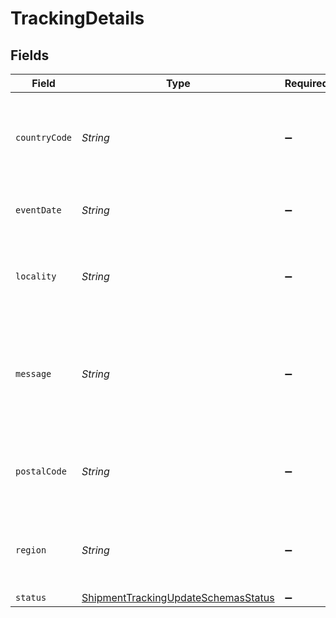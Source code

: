 # TrackingDetails


## Fields

| Field                                                                                             | Type                                                                                              | Required                                                                                          | Description                                                                                       | Example                                                                                           |
| ------------------------------------------------------------------------------------------------- | ------------------------------------------------------------------------------------------------- | ------------------------------------------------------------------------------------------------- | ------------------------------------------------------------------------------------------------- | ------------------------------------------------------------------------------------------------- |
| `countryCode`                                                                                     | *String*                                                                                          | :heavy_minus_sign:                                                                                | The country associated this this set of tracking details, if any.                                 | US                                                                                                |
| `eventDate`                                                                                       | *String*                                                                                          | :heavy_minus_sign:                                                                                | The tracking detail's timestamp.                                                                  | 2014-08-21:T14:24:00Z                                                                             |
| `locality`                                                                                        | *String*                                                                                          | :heavy_minus_sign:                                                                                | The locality associated this this set of tracking details, if any.                                | San Francisco                                                                                     |
| `message`                                                                                         | *String*                                                                                          | :heavy_minus_sign:                                                                                | An arbitrary, human-readable message associated with this set of tracking details.                | Billing information received                                                                      |
| `postalCode`                                                                                      | *String*                                                                                          | :heavy_minus_sign:                                                                                | The postal associated this this set of tracking details, if any.                                  | 94105                                                                                             |
| `region`                                                                                          | *String*                                                                                          | :heavy_minus_sign:                                                                                | The region associated this this set of tracking details, if any.                                  | CA                                                                                                |
| `status`                                                                                          | [ShipmentTrackingUpdateSchemasStatus](../../models/shared/ShipmentTrackingUpdateSchemasStatus.md) | :heavy_minus_sign:                                                                                | N/A                                                                                               | pre_transit                                                                                       |